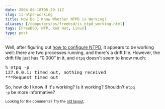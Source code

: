 ```yaml
--- 
date: 2004-06-18T05:29:11Z
slug: is-ntpd-working
title: How Do I Know Whether NTPD is Working?
aliases: [/computers/os/freebsd/is_ntpd_working.html]
tags: [FreeBSD, NTP, Red Hat, Linux]
type: post
---
```


<p>Well, after figuring out <a href="http://www.justatheory.com/computers/os/freebsd/ntpd_configuration.html" title="NTPD Configuration on FreeBSD and Red Hat Linux">how to configure NTPD</a>, it appears to be working well: there are two processes running, and there's a drift file. However, the drift file just has <q>0.000</q> in it, and <code>ntpq</code> doesn't seem to know much:</p>

<pre>% ntpq -p
127.0.0.1: timed out, nothing received
***Request timed out</pre>

<p>So, how do I know if it's working? Is it working? Shouldn't <code>ntpq
-p</code> be more informative?</p>

<p class="past"><small>Looking for the comments? Try the <a rel="nofollow" href="//past.justatheory.com/computers/os/freebsd/is_ntpd_working.html">old layout</a>.</small></p>


